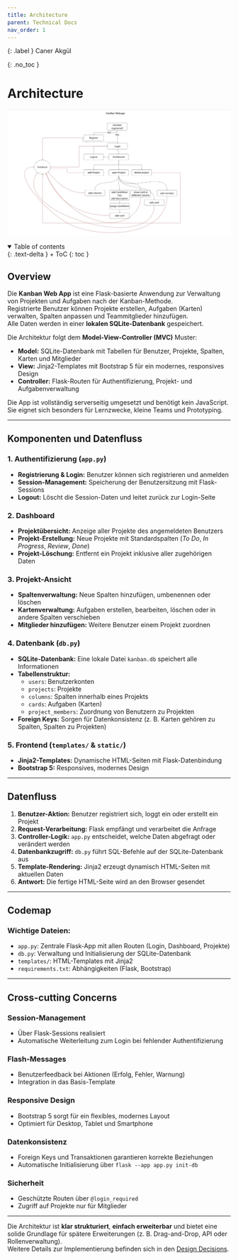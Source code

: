 ```yaml
---
title: Architecture
parent: Technical Docs
nav_order: 1
---
```


{: .label }
Caner Akgül

{: .no_toc }
# Architecture

![Ablaufdiagramm](../assets/images/Diagram.jpg)

<details open markdown="block">
{: .text-delta }
<summary>Table of contents</summary>
+ ToC
{: toc }
</details>

## Overview

Die **Kanban Web App** ist eine Flask-basierte Anwendung zur Verwaltung von Projekten und Aufgaben nach der Kanban-Methode.  
Registrierte Benutzer können Projekte erstellen, Aufgaben (Karten) verwalten, Spalten anpassen und Teammitglieder hinzufügen.  
Alle Daten werden in einer **lokalen SQLite-Datenbank** gespeichert.

Die Architektur folgt dem **Model-View-Controller (MVC)** Muster:

- **Model:** SQLite-Datenbank mit Tabellen für Benutzer, Projekte, Spalten, Karten und Mitglieder  
- **View:** Jinja2-Templates mit Bootstrap 5 für ein modernes, responsives Design  
- **Controller:** Flask-Routen für Authentifizierung, Projekt- und Aufgabenverwaltung  

Die App ist vollständig serverseitig umgesetzt und benötigt kein JavaScript.  
Sie eignet sich besonders für Lernzwecke, kleine Teams und Prototyping.

---

## Komponenten und Datenfluss

### 1. Authentifizierung (`app.py`)
- **Registrierung & Login:** Benutzer können sich registrieren und anmelden  
- **Session-Management:** Speicherung der Benutzersitzung mit Flask-Sessions  
- **Logout:** Löscht die Session-Daten und leitet zurück zur Login-Seite  

### 2. Dashboard
- **Projektübersicht:** Anzeige aller Projekte des angemeldeten Benutzers  
- **Projekt-Erstellung:** Neue Projekte mit Standardspalten (*To Do*, *In Progress*, *Review*, *Done*)  
- **Projekt-Löschung:** Entfernt ein Projekt inklusive aller zugehörigen Daten  

### 3. Projekt-Ansicht
- **Spaltenverwaltung:** Neue Spalten hinzufügen, umbenennen oder löschen  
- **Kartenverwaltung:** Aufgaben erstellen, bearbeiten, löschen oder in andere Spalten verschieben  
- **Mitglieder hinzufügen:** Weitere Benutzer einem Projekt zuordnen  

### 4. Datenbank (`db.py`)
- **SQLite-Datenbank:** Eine lokale Datei `kanban.db` speichert alle Informationen  
- **Tabellenstruktur:**  
  - `users`: Benutzerkonten  
  - `projects`: Projekte  
  - `columns`: Spalten innerhalb eines Projekts  
  - `cards`: Aufgaben (Karten)  
  - `project_members`: Zuordnung von Benutzern zu Projekten  
- **Foreign Keys:** Sorgen für Datenkonsistenz (z. B. Karten gehören zu Spalten, Spalten zu Projekten)

### 5. Frontend (`templates/` & `static/`)
- **Jinja2-Templates:** Dynamische HTML-Seiten mit Flask-Datenbindung  
- **Bootstrap 5:** Responsives, modernes Design  

---

## Datenfluss

1. **Benutzer-Aktion:** Benutzer registriert sich, loggt ein oder erstellt ein Projekt  
2. **Request-Verarbeitung:** Flask empfängt und verarbeitet die Anfrage  
3. **Controller-Logik:** `app.py` entscheidet, welche Daten abgefragt oder verändert werden  
4. **Datenbankzugriff:** `db.py` führt SQL-Befehle auf der SQLite-Datenbank aus  
5. **Template-Rendering:** Jinja2 erzeugt dynamisch HTML-Seiten mit aktuellen Daten  
6. **Antwort:** Die fertige HTML-Seite wird an den Browser gesendet  

---

## Codemap

### **Wichtige Dateien:**
- `app.py`: Zentrale Flask-App mit allen Routen (Login, Dashboard, Projekte)  
- `db.py`: Verwaltung und Initialisierung der SQLite-Datenbank  
- `templates/`: HTML-Templates mit Jinja2  
- `requirements.txt`: Abhängigkeiten (Flask, Bootstrap)  

---

## Cross-cutting Concerns

### **Session-Management**
- Über Flask-Sessions realisiert  
- Automatische Weiterleitung zum Login bei fehlender Authentifizierung  

### **Flash-Messages**
- Benutzerfeedback bei Aktionen (Erfolg, Fehler, Warnung)  
- Integration in das Basis-Template  

### **Responsive Design**
- Bootstrap 5 sorgt für ein flexibles, modernes Layout  
- Optimiert für Desktop, Tablet und Smartphone  

### **Datenkonsistenz**
- Foreign Keys und Transaktionen garantieren korrekte Beziehungen  
- Automatische Initialisierung über `flask --app app.py init-db`  

### **Sicherheit**
- Geschützte Routen über `@login_required`  
- Zugriff auf Projekte nur für Mitglieder  

---

Die Architektur ist **klar strukturiert**, **einfach erweiterbar** und bietet eine solide Grundlage für spätere Erweiterungen (z. B. Drag-and-Drop, API oder Rollenverwaltung).  
Weitere Details zur Implementierung befinden sich in den [Design Decisions](../design-decisions.md).
